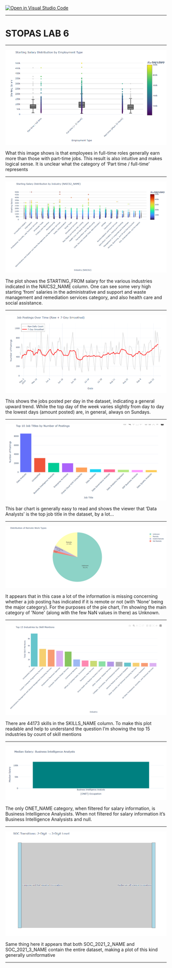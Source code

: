 [![Open in Visual Studio Code](https://classroom.github.com/assets/open-in-vscode-2e0aaae1b6195c2367325f4f02e2d04e9abb55f0b24a779b69b11b9e10269abc.svg)](https://classroom.github.com/online_ide?assignment_repo_id=18820139&assignment_repo_type=AssignmentRepo)

___

# STOPAS LAB 6
___

![Fig 01](output/plot_01.png)

What this image shows is that employees in full-time roles generally earn more than those with part-time jobs. This result is also intuitive and makes logical sense. It is unclear what the category of ‘Part time / full-time’ represents

___

![Fig 02](output/plot_02.png)

The plot shows the STARTING_FROM salary for the various industries indicated in the NAICS2_NAME column. One can see some very high starting ‘from’ salaries in the administrative and support and waste management and remediation services category, and also health care and social assistance.

___

![Fig 03](output/plot_03.png)

This shows the jobs posted per day in the dataset, indicating a general upward trend. While the top day of the week varies slightly from day to day the lowest days (amount posted) are, in general, always on Sundays.

___

![Fig 04](output/plot_04.png)

This bar chart is generally easy to read and shows the viewer that ‘Data Analysts’ is the top job title in the dataset, by a lot...
___

![Fig 05](output/plot_05.png)

It appears that in this case a lot of the information is missing concerning whether a job posting has indicated if it is remote or not (with 'None' being the major category). For the purposes of the pie chart, I’m showing the main category of 'None' (along with the few NaN values in there) as Unknown.

___

![Fig 06](output/plot_06.png)

There are 44173 skills in the SKILLS_NAME column. To make this plot readable and help to understand the question I’m showing the top 15 industries by count of skill mentions

___

![Fig 07](output/plot_07.png)

The only ONET_NAME category, when filtered for salary information, is Business Intelligence Analysists. When not filtered for salary information it’s Business Intelligence Analysists and null.
___

![Fig 08](output/plot_08.png)

Same thing here it appears that both SOC_2021_2_NAME and SOC_2021_3_NAME contain the entire dataset, making a plot of this kind generally uninformative

___
